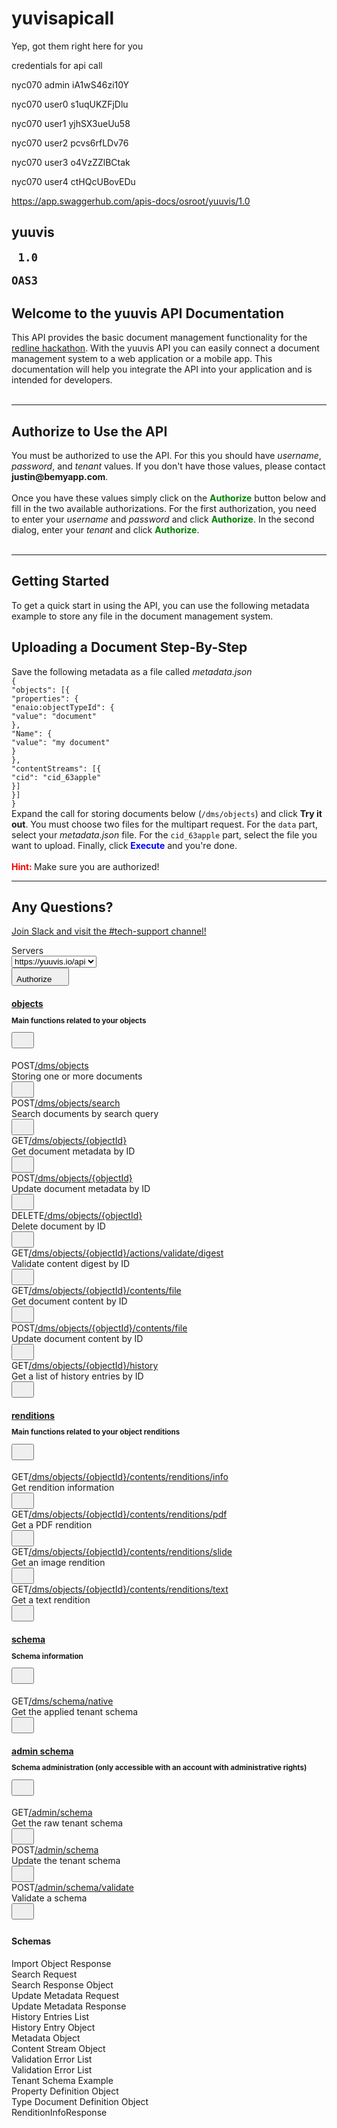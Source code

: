 # yuvisapicall


Yep, got them right here for you

credentials for api call 

nyc070     admin    iA1wS46zi10Y

nyc070     user0    s1uqUKZFjDlu

nyc070     user1    yjhSX3ueUu58

nyc070     user2    pcvs6rfLDv76

nyc070     user3    o4VzZZlBCtak

nyc070     user4    ctHQcUBovEDu


https://app.swaggerhub.com/apis-docs/osroot/yuuvis/1.0

<div><div class="information-container wrapper"><section class="block col-12"><div><div class="info"><hgroup class="main"><h2 class="title"><!-- react-text: 95 -->yuuvis<!-- /react-text --><span><small><pre class="version"><!-- react-text: 99 --> <!-- /react-text --><!-- react-text: 100 -->1.0<!-- /react-text --><!-- react-text: 101 --> <!-- /react-text --></pre></small><small style="background-color: rgb(137, 191, 4);"><pre class="version">OAS3</pre></small></span></h2><!-- react-text: 104 --><!-- /react-text --></hgroup><div class="description"><div class="renderedMarkdown"><p></p><h1>Welcome to the yuuvis API Documentation</h1> This API provides the basic document management functionality for the <a href="https://redlinehack.bemyapp.com/" target="_blank" rel="noopener noreferrer">redline hackathon</a>. With the yuuvis API you can easily connect a document management system to a web application or a mobile app. This documentation will help you integrate the API into your application and is intended for developers.<br><br><hr> <h1>Authorize to Use the API</h1>You must be authorized to use the API. For this you should have <em>username</em>, <em>password</em>, and <em>tenant</em> values. If you don't have those values, please contact <strong>justin@bemyapp.com</strong>.<br><br>Once you have these values simply click on the <font color="green"><b>Authorize</b></font> button below and fill in the two available authorizations. For the first authorization, you need to enter your <em>username</em> and <em>password</em> and click <font color="green"><b>Authorize</b></font>. In the second dialog, enter your <em>tenant</em> and click <font color="green"><b>Authorize</b></font>.<br><br><hr> <h1>Getting Started</h1>To get a quick start in using the API, you can use the following metadata example to store any file in the document management system.<h2>Uploading a Document Step-By-Step</h2>Save the following metadata as a file called <em>metadata.json</em> <br> <code>{</code><br> <code></code> <code></code> <code>"objects": [{</code><br> <code></code> <code></code> <code></code> <code></code> <code>"properties": {</code><br> <code></code> <code></code> <code></code> <code></code> <code></code> <code></code> <code>"enaio:objectTypeId": {</code><br> <code></code> <code></code> <code></code> <code></code> <code></code> <code></code> <code></code> <code></code> <code>"value": "document"</code><br> <code></code> <code></code> <code></code> <code></code> <code></code> <code></code> <code>},</code><br> <code></code> <code></code> <code></code> <code></code> <code></code> <code></code> <code>"Name": {</code><br> <code></code> <code></code> <code></code> <code></code> <code></code> <code></code> <code></code> <code></code> <code>"value": "my document"</code><br> <code></code> <code></code> <code></code> <code></code> <code></code> <code></code> <code>}</code><br> <code></code> <code></code> <code></code> <code></code> <code>},</code><br> <code></code> <code></code> <code></code> <code></code> <code>"contentStreams": [{</code><br> <code></code> <code></code> <code></code> <code></code> <code></code> <code></code> <code>"cid": "cid_63apple"</code><br> <code></code> <code></code> <code></code> <code></code> <code>}]</code><br> <code></code> <code></code> <code>}]</code><br> <code>}</code><br>
Expand the call for storing documents below (<code>/dms/objects</code>) and click <strong>Try it out</strong>. You must choose two files for the multipart request. For the <code>data</code> part, select your <em>metadata.json</em> file. For the <code>cid_63apple</code> part, select the file you want to upload. Finally, click <font color="blue"><b>Execute</b></font> and you're done.<br><br>
<font color="red"><b>Hint: </b></font>Make sure you are authorized!<br><hr> <h1>Any Questions?</h1><a href="https://join.slack.com/t/yuuvis/shared_invite/enQtNTgzOTkwNTQ3OTI2LWU0MWM4ZDExNDQzNmY1MTU4OTE0ZmI2YWE4ZjE0OWQwMjM1MWEwMGYwZWVhM2JmOGRkYmZiYjc0NmJmZTExMzc" target="_blank" rel="noopener noreferrer">Join Slack and visit the #tech-support channel!</a><p></p></div></div></div></div></section></div><div><div class="scheme-container"><section class="schemes wrapper block col-12"><!-- react-empty: 110 --><div><span class="servers-title">Servers</span><div class="servers"><label for="servers"><select><option value="https://yuuvis.io/api">https://yuuvis.io/api</option></select></label></div></div><div class="auth-wrapper"><button class="btn authorize unlocked"><span>Authorize</span><svg xmlns="http://www.w3.org/2000/svg" width="20" height="20"><use href="#unlocked" xmlns:xlink="http://www.w3.org/1999/xlink" xlink:href="#unlocked" /></svg></button></div></section></div></div><div></div><div class="wrapper"><section class="block col-12"><div><span><div class="opblock-tag-section is-open"><h4 class="opblock-tag" id="operations-tag-objects" data-tag="objects" data-is-open="true"><a class="nostyle" href="#/objects"><span>objects</span></a><small><div class="renderedMarkdown"><p>Main functions related to your objects</p></div></small><div></div><button title="Collapse operation" class="expand-operation"><svg xmlns="http://www.w3.org/2000/svg" class="arrow" width="20" height="20"><use href="#large-arrow-down" xmlns:xlink="http://www.w3.org/1999/xlink" xlink:href="#large-arrow-down" /></svg></button></h4><div style="margin: 0px; padding: 0px; border: medium; border-image: none; height: auto;"><!-- react-text: 138 --> <!-- /react-text --><span><div class="opblock opblock-post" id="operations-objects-ObjectsPost"><div class="opblock-summary opblock-summary-post"><span class="opblock-summary-method">POST</span><span class="opblock-summary-path" data-path="/dms/objects"><a class="nostyle" href="#/objects/ObjectsPost"><span>​/dms​/objects</span></a></span><div class="opblock-summary-description">Storing one or more documents</div><button class="authorization__btn unlocked" aria-label="authorization button unlocked"><svg xmlns="http://www.w3.org/2000/svg" width="20" height="20"><use href="#unlocked" xmlns:xlink="http://www.w3.org/1999/xlink" xlink:href="#unlocked" /></svg></button><!-- react-empty: 150 --></div><noscript></noscript></div></span><span><div class="opblock opblock-post" id="operations-objects-ObjectsSearchPost"><div class="opblock-summary opblock-summary-post"><span class="opblock-summary-method">POST</span><span class="opblock-summary-path" data-path="/dms/objects/search"><a class="nostyle" href="#/objects/ObjectsSearchPost"><span>​/dms​/objects​/search</span></a></span><div class="opblock-summary-description">Search documents by search query</div><button class="authorization__btn unlocked" aria-label="authorization button unlocked"><svg xmlns="http://www.w3.org/2000/svg" width="20" height="20"><use href="#unlocked" xmlns:xlink="http://www.w3.org/1999/xlink" xlink:href="#unlocked" /></svg></button><!-- react-empty: 163 --></div><noscript></noscript></div></span><span><div class="opblock opblock-get" id="operations-objects-ObjectsByObjectIdGet"><div class="opblock-summary opblock-summary-get"><span class="opblock-summary-method">GET</span><span class="opblock-summary-path" data-path="/dms/objects/{objectId}"><a class="nostyle" href="#/objects/ObjectsByObjectIdGet"><span>​/dms​/objects​/{objectId}</span></a></span><div class="opblock-summary-description">Get document metadata by ID</div><button class="authorization__btn unlocked" aria-label="authorization button unlocked"><svg xmlns="http://www.w3.org/2000/svg" width="20" height="20"><use href="#unlocked" xmlns:xlink="http://www.w3.org/1999/xlink" xlink:href="#unlocked" /></svg></button><!-- react-empty: 176 --></div><noscript></noscript></div></span><span><div class="opblock opblock-post" id="operations-objects-ObjectsByObjectIdPost"><div class="opblock-summary opblock-summary-post"><span class="opblock-summary-method">POST</span><span class="opblock-summary-path" data-path="/dms/objects/{objectId}"><a class="nostyle" href="#/objects/ObjectsByObjectIdPost"><span>​/dms​/objects​/{objectId}</span></a></span><div class="opblock-summary-description">Update document metadata by ID</div><button class="authorization__btn unlocked" aria-label="authorization button unlocked"><svg xmlns="http://www.w3.org/2000/svg" width="20" height="20"><use href="#unlocked" xmlns:xlink="http://www.w3.org/1999/xlink" xlink:href="#unlocked" /></svg></button><!-- react-empty: 189 --></div><noscript></noscript></div></span><span><div class="opblock opblock-delete" id="operations-objects-ObjectsByObjectIdDelete"><div class="opblock-summary opblock-summary-delete"><span class="opblock-summary-method">DELETE</span><span class="opblock-summary-path" data-path="/dms/objects/{objectId}"><a class="nostyle" href="#/objects/ObjectsByObjectIdDelete"><span>​/dms​/objects​/{objectId}</span></a></span><div class="opblock-summary-description">Delete document by ID</div><button class="authorization__btn unlocked" aria-label="authorization button unlocked"><svg xmlns="http://www.w3.org/2000/svg" width="20" height="20"><use href="#unlocked" xmlns:xlink="http://www.w3.org/1999/xlink" xlink:href="#unlocked" /></svg></button><!-- react-empty: 202 --></div><noscript></noscript></div></span><span><div class="opblock opblock-get" id="operations-objects-ObjectsActionsValidateDigestByObjectIdGet"><div class="opblock-summary opblock-summary-get"><span class="opblock-summary-method">GET</span><span class="opblock-summary-path" data-path="/dms/objects/{objectId}/actions/validate/digest"><a class="nostyle" href="#/objects/ObjectsActionsValidateDigestByObjectIdGet"><span>​/dms​/objects​/{objectId}​/actions​/validate​/digest</span></a></span><div class="opblock-summary-description">Validate content digest by ID</div><button class="authorization__btn unlocked" aria-label="authorization button unlocked"><svg xmlns="http://www.w3.org/2000/svg" width="20" height="20"><use href="#unlocked" xmlns:xlink="http://www.w3.org/1999/xlink" xlink:href="#unlocked" /></svg></button><!-- react-empty: 215 --></div><noscript></noscript></div></span><span><div class="opblock opblock-get" id="operations-objects-get_dms_objects__objectId__contents_file"><div class="opblock-summary opblock-summary-get"><span class="opblock-summary-method">GET</span><span class="opblock-summary-path" data-path="/dms/objects/{objectId}/contents/file"><a class="nostyle" href="#/objects/get_dms_objects__objectId__contents_file"><span>​/dms​/objects​/{objectId}​/contents​/file</span></a></span><div class="opblock-summary-description">Get document content by ID</div><button class="authorization__btn unlocked" aria-label="authorization button unlocked"><svg xmlns="http://www.w3.org/2000/svg" width="20" height="20"><use href="#unlocked" xmlns:xlink="http://www.w3.org/1999/xlink" xlink:href="#unlocked" /></svg></button><!-- react-empty: 228 --></div><noscript></noscript></div></span><span><div class="opblock opblock-post" id="operations-objects-ObjectsContentsFileByObjectIdPost"><div class="opblock-summary opblock-summary-post"><span class="opblock-summary-method">POST</span><span class="opblock-summary-path" data-path="/dms/objects/{objectId}/contents/file"><a class="nostyle" href="#/objects/ObjectsContentsFileByObjectIdPost"><span>​/dms​/objects​/{objectId}​/contents​/file</span></a></span><div class="opblock-summary-description">Update document content by ID</div><button class="authorization__btn unlocked" aria-label="authorization button unlocked"><svg xmlns="http://www.w3.org/2000/svg" width="20" height="20"><use href="#unlocked" xmlns:xlink="http://www.w3.org/1999/xlink" xlink:href="#unlocked" /></svg></button><!-- react-empty: 241 --></div><noscript></noscript></div></span><span><div class="opblock opblock-get" id="operations-objects-ObjectsHistoryByObjectIdGet"><div class="opblock-summary opblock-summary-get"><span class="opblock-summary-method">GET</span><span class="opblock-summary-path" data-path="/dms/objects/{objectId}/history"><a class="nostyle" href="#/objects/ObjectsHistoryByObjectIdGet"><span>​/dms​/objects​/{objectId}​/history</span></a></span><div class="opblock-summary-description">Get a list of history entries by ID</div><button class="authorization__btn unlocked" aria-label="authorization button unlocked"><svg xmlns="http://www.w3.org/2000/svg" width="20" height="20"><use href="#unlocked" xmlns:xlink="http://www.w3.org/1999/xlink" xlink:href="#unlocked" /></svg></button><!-- react-empty: 254 --></div><noscript></noscript></div></span><!-- react-text: 256 --> <!-- /react-text --></div></div></span><span><div class="opblock-tag-section is-open"><h4 class="opblock-tag" id="operations-tag-renditions" data-tag="renditions" data-is-open="true"><a class="nostyle" href="#/renditions"><span>renditions</span></a><small><div class="renderedMarkdown"><p>Main functions related to your object renditions</p></div></small><div></div><button title="Collapse operation" class="expand-operation"><svg xmlns="http://www.w3.org/2000/svg" class="arrow" width="20" height="20"><use href="#large-arrow-down" xmlns:xlink="http://www.w3.org/1999/xlink" xlink:href="#large-arrow-down" /></svg></button></h4><div style="margin: 0px; padding: 0px; border: medium; border-image: none; height: auto;"><!-- react-text: 269 --> <!-- /react-text --><span><div class="opblock opblock-get" id="operations-renditions-get_dms_objects__objectId__contents_renditions_info"><div class="opblock-summary opblock-summary-get"><span class="opblock-summary-method">GET</span><span class="opblock-summary-path" data-path="/dms/objects/{objectId}/contents/renditions/info"><a class="nostyle" href="#/renditions/get_dms_objects__objectId__contents_renditions_info"><span>​/dms​/objects​/{objectId}​/contents​/renditions​/info</span></a></span><div class="opblock-summary-description">Get rendition information</div><button class="authorization__btn unlocked" aria-label="authorization button unlocked"><svg xmlns="http://www.w3.org/2000/svg" width="20" height="20"><use href="#unlocked" xmlns:xlink="http://www.w3.org/1999/xlink" xlink:href="#unlocked" /></svg></button><!-- react-empty: 281 --></div><noscript></noscript></div></span><span><div class="opblock opblock-get" id="operations-renditions-get_dms_objects__objectId__contents_renditions_pdf"><div class="opblock-summary opblock-summary-get"><span class="opblock-summary-method">GET</span><span class="opblock-summary-path" data-path="/dms/objects/{objectId}/contents/renditions/pdf"><a class="nostyle" href="#/renditions/get_dms_objects__objectId__contents_renditions_pdf"><span>​/dms​/objects​/{objectId}​/contents​/renditions​/pdf</span></a></span><div class="opblock-summary-description">Get a PDF rendition </div><button class="authorization__btn unlocked" aria-label="authorization button unlocked"><svg xmlns="http://www.w3.org/2000/svg" width="20" height="20"><use href="#unlocked" xmlns:xlink="http://www.w3.org/1999/xlink" xlink:href="#unlocked" /></svg></button><!-- react-empty: 294 --></div><noscript></noscript></div></span><span><div class="opblock opblock-get" id="operations-renditions-get_dms_objects__objectId__contents_renditions_slide"><div class="opblock-summary opblock-summary-get"><span class="opblock-summary-method">GET</span><span class="opblock-summary-path" data-path="/dms/objects/{objectId}/contents/renditions/slide"><a class="nostyle" href="#/renditions/get_dms_objects__objectId__contents_renditions_slide"><span>​/dms​/objects​/{objectId}​/contents​/renditions​/slide</span></a></span><div class="opblock-summary-description">Get an image rendition</div><button class="authorization__btn unlocked" aria-label="authorization button unlocked"><svg xmlns="http://www.w3.org/2000/svg" width="20" height="20"><use href="#unlocked" xmlns:xlink="http://www.w3.org/1999/xlink" xlink:href="#unlocked" /></svg></button><!-- react-empty: 307 --></div><noscript></noscript></div></span><span><div class="opblock opblock-get" id="operations-renditions-get_dms_objects__objectId__contents_renditions_text"><div class="opblock-summary opblock-summary-get"><span class="opblock-summary-method">GET</span><span class="opblock-summary-path" data-path="/dms/objects/{objectId}/contents/renditions/text"><a class="nostyle" href="#/renditions/get_dms_objects__objectId__contents_renditions_text"><span>​/dms​/objects​/{objectId}​/contents​/renditions​/text</span></a></span><div class="opblock-summary-description">Get a text rendition</div><button class="authorization__btn unlocked" aria-label="authorization button unlocked"><svg xmlns="http://www.w3.org/2000/svg" width="20" height="20"><use href="#unlocked" xmlns:xlink="http://www.w3.org/1999/xlink" xlink:href="#unlocked" /></svg></button><!-- react-empty: 320 --></div><noscript></noscript></div></span><!-- react-text: 322 --> <!-- /react-text --></div></div></span><span><div class="opblock-tag-section is-open"><h4 class="opblock-tag" id="operations-tag-schema" data-tag="schema" data-is-open="true"><a class="nostyle" href="#/schema"><span>schema</span></a><small><div class="renderedMarkdown"><p>Schema information</p></div></small><div></div><button title="Collapse operation" class="expand-operation"><svg xmlns="http://www.w3.org/2000/svg" class="arrow" width="20" height="20"><use href="#large-arrow-down" xmlns:xlink="http://www.w3.org/1999/xlink" xlink:href="#large-arrow-down" /></svg></button></h4><div style="margin: 0px; padding: 0px; border: medium; border-image: none; height: auto;"><!-- react-text: 335 --> <!-- /react-text --><span><div class="opblock opblock-get" id="operations-schema-get_dms_schema_native"><div class="opblock-summary opblock-summary-get"><span class="opblock-summary-method">GET</span><span class="opblock-summary-path" data-path="/dms/schema/native"><a class="nostyle" href="#/schema/get_dms_schema_native"><span>​/dms​/schema​/native</span></a></span><div class="opblock-summary-description">Get the applied tenant schema</div><button class="authorization__btn unlocked" aria-label="authorization button unlocked"><svg xmlns="http://www.w3.org/2000/svg" width="20" height="20"><use href="#unlocked" xmlns:xlink="http://www.w3.org/1999/xlink" xlink:href="#unlocked" /></svg></button><!-- react-empty: 347 --></div><noscript></noscript></div></span><!-- react-text: 349 --> <!-- /react-text --></div></div></span><span><div class="opblock-tag-section is-open"><h4 class="opblock-tag" id="operations-tag-admin_schema" data-tag="admin schema" data-is-open="true"><a class="nostyle" href="#/admin%20schema"><span>admin schema</span></a><small><div class="renderedMarkdown"><p>Schema administration (only accessible with an account with administrative rights)</p></div></small><div></div><button title="Collapse operation" class="expand-operation"><svg xmlns="http://www.w3.org/2000/svg" class="arrow" width="20" height="20"><use href="#large-arrow-down" xmlns:xlink="http://www.w3.org/1999/xlink" xlink:href="#large-arrow-down" /></svg></button></h4><div style="margin: 0px; padding: 0px; border: medium; border-image: none; height: auto;"><!-- react-text: 362 --> <!-- /react-text --><span><div class="opblock opblock-get" id="operations-admin_schema-get_admin_schema"><div class="opblock-summary opblock-summary-get"><span class="opblock-summary-method">GET</span><span class="opblock-summary-path" data-path="/admin/schema"><a class="nostyle" href="#/admin%20schema/get_admin_schema"><span>​/admin​/schema</span></a></span><div class="opblock-summary-description">Get the raw tenant schema</div><button class="authorization__btn unlocked" aria-label="authorization button unlocked"><svg xmlns="http://www.w3.org/2000/svg" width="20" height="20"><use href="#unlocked" xmlns:xlink="http://www.w3.org/1999/xlink" xlink:href="#unlocked" /></svg></button><!-- react-empty: 374 --></div><noscript></noscript></div></span><span><div class="opblock opblock-post" id="operations-admin_schema-post_admin_schema"><div class="opblock-summary opblock-summary-post"><span class="opblock-summary-method">POST</span><span class="opblock-summary-path" data-path="/admin/schema"><a class="nostyle" href="#/admin%20schema/post_admin_schema"><span>​/admin​/schema</span></a></span><div class="opblock-summary-description">Update the tenant schema</div><button class="authorization__btn unlocked" aria-label="authorization button unlocked"><svg xmlns="http://www.w3.org/2000/svg" width="20" height="20"><use href="#unlocked" xmlns:xlink="http://www.w3.org/1999/xlink" xlink:href="#unlocked" /></svg></button><!-- react-empty: 387 --></div><noscript></noscript></div></span><span><div class="opblock opblock-post" id="operations-admin_schema-post_admin_schema_validate"><div class="opblock-summary opblock-summary-post"><span class="opblock-summary-method">POST</span><span class="opblock-summary-path" data-path="/admin/schema/validate"><a class="nostyle" href="#/admin%20schema/post_admin_schema_validate"><span>​/admin​/schema​/validate</span></a></span><div class="opblock-summary-description">Validate a schema</div><button class="authorization__btn unlocked" aria-label="authorization button unlocked"><svg xmlns="http://www.w3.org/2000/svg" width="20" height="20"><use href="#unlocked" xmlns:xlink="http://www.w3.org/1999/xlink" xlink:href="#unlocked" /></svg></button><!-- react-empty: 400 --></div><noscript></noscript></div></span><!-- react-text: 402 --> <!-- /react-text --></div></div></span></div></section></div><div class="wrapper"><section class="block col-12"><section class="models is-open"><h4><span>Schemas</span><svg xmlns="http://www.w3.org/2000/svg" width="20" height="20"><use xmlns:xlink="http://www.w3.org/1999/xlink" xlink:href="#large-arrow-down" /></svg></h4><div style="margin: 0px; padding: 0px; border: medium; border-image: none; height: auto;"><!-- react-text: 411 --> <!-- /react-text --><div class="model-container" id="model-ImportedMetaData"><span class="models-jump-to-path"><!-- react-empty: 414 --></span><span class="model-box"><span style="cursor: pointer;"><span class="model-box"><span class="model model-title">Import Object Response</span></span></span><span style="cursor: pointer;"><span class="model-toggle collapsed"></span></span><!-- react-text: 421 --> <!-- /react-text --></span></div><div class="model-container" id="model-SearchRequest"><span class="models-jump-to-path"><!-- react-empty: 424 --></span><span class="model-box"><span style="cursor: pointer;"><span class="model-box"><span class="model model-title">Search Request</span></span></span><span style="cursor: pointer;"><span class="model-toggle collapsed"></span></span><!-- react-text: 431 --> <!-- /react-text --></span></div><div class="model-container" id="model-SearchResponse"><span class="models-jump-to-path"><!-- react-empty: 434 --></span><span class="model-box"><span style="cursor: pointer;"><span class="model-box"><span class="model model-title">Search Response Object</span></span></span><span style="cursor: pointer;"><span class="model-toggle collapsed"></span></span><!-- react-text: 441 --> <!-- /react-text --></span></div><div class="model-container" id="model-UpdateMetadataRequest"><span class="models-jump-to-path"><!-- react-empty: 444 --></span><span class="model-box"><span style="cursor: pointer;"><span class="model-box"><span class="model model-title">Update Metadata Request</span></span></span><span style="cursor: pointer;"><span class="model-toggle collapsed"></span></span><!-- react-text: 451 --> <!-- /react-text --></span></div><div class="model-container" id="model-UpdatedMetadataResponse"><span class="models-jump-to-path"><!-- react-empty: 454 --></span><span class="model-box"><span style="cursor: pointer;"><span class="model-box"><span class="model model-title">Update Metadata Response</span></span></span><span style="cursor: pointer;"><span class="model-toggle collapsed"></span></span><!-- react-text: 461 --> <!-- /react-text --></span></div><div class="model-container" id="model-HistoryEntries"><span class="models-jump-to-path"><!-- react-empty: 464 --></span><span class="model-box"><span style="cursor: pointer;"><span class="model-box"><span class="model model-title">History Entries List</span></span></span><span style="cursor: pointer;"><span class="model-toggle collapsed"></span></span><!-- react-text: 471 --> <!-- /react-text --></span></div><div class="model-container" id="model-HistoryEntry"><span class="models-jump-to-path"><!-- react-empty: 474 --></span><span class="model-box"><span style="cursor: pointer;"><span class="model-box"><span class="model model-title">History Entry Object</span></span></span><span style="cursor: pointer;"><span class="model-toggle collapsed"></span></span><!-- react-text: 481 --> <!-- /react-text --></span></div><div class="model-container" id="model-Metadata"><span class="models-jump-to-path"><!-- react-empty: 484 --></span><span class="model-box"><span style="cursor: pointer;"><span class="model-box"><span class="model model-title">Metadata Object</span></span></span><span style="cursor: pointer;"><span class="model-toggle collapsed"></span></span><!-- react-text: 491 --> <!-- /react-text --></span></div><div class="model-container" id="model-ContentStream"><span class="models-jump-to-path"><!-- react-empty: 494 --></span><span class="model-box"><span style="cursor: pointer;"><span class="model-box"><span class="model model-title">Content Stream Object</span></span></span><span style="cursor: pointer;"><span class="model-toggle collapsed"></span></span><!-- react-text: 501 --> <!-- /react-text --></span></div><div class="model-container" id="model-ValidationErrors"><span class="models-jump-to-path"><!-- react-empty: 504 --></span><span class="model-box"><span style="cursor: pointer;"><span class="model-box"><span class="model model-title">Validation Error List</span></span></span><span style="cursor: pointer;"><span class="model-toggle collapsed"></span></span><!-- react-text: 511 --> <!-- /react-text --></span></div><div class="model-container" id="model-ValidationErrors2"><span class="models-jump-to-path"><!-- react-empty: 514 --></span><span class="model-box"><span style="cursor: pointer;"><span class="model-box"><span class="model model-title">Validation Error List</span></span></span><span style="cursor: pointer;"><span class="model-toggle collapsed"></span></span><!-- react-text: 521 --> <!-- /react-text --></span></div><div class="model-container" id="model-TenantSchema"><span class="models-jump-to-path"><!-- react-empty: 524 --></span><span class="model-box"><span style="cursor: pointer;"><span class="model-box"><span class="model model-title">Tenant Schema Example</span></span></span><span style="cursor: pointer;"><span class="model-toggle collapsed"></span></span><!-- react-text: 531 --> <!-- /react-text --></span></div><div class="model-container" id="model-PropertyDefinition"><span class="models-jump-to-path"><!-- react-empty: 534 --></span><span class="model-box"><span style="cursor: pointer;"><span class="model-box"><span class="model model-title">Property Definition Object</span></span></span><span style="cursor: pointer;"><span class="model-toggle collapsed"></span></span><!-- react-text: 541 --> <!-- /react-text --></span></div><div class="model-container" id="model-TypeDocumentDefinition"><span class="models-jump-to-path"><!-- react-empty: 544 --></span><span class="model-box"><span style="cursor: pointer;"><span class="model-box"><span class="model model-title">Type Document Definition Object</span></span></span><span style="cursor: pointer;"><span class="model-toggle collapsed"></span></span><!-- react-text: 551 --> <!-- /react-text --></span></div><div class="model-container" id="model-RenditionInfoResponse"><span class="models-jump-to-path"><!-- react-empty: 554 --></span><span class="model-box"><span style="cursor: pointer;"><span class="model-box"><span class="model model-title">RenditionInfoResponse</span></span></span><span style="cursor: pointer;"><span class="model-toggle collapsed"></span></span><!-- react-text: 561 --> <!-- /react-text --></span></div><!-- react-text: 562 --> <!-- /react-text --></div></section></section></div></div>
